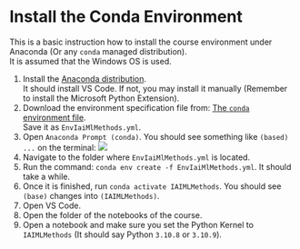 # Install the Conda Environment

This is a basic instruction how to install the course environment under Anaconda (Or any `conda` managed distribution).  
It is assumed that the Windows OS is used.

1. Install the [Anaconda distribution](https://www.anaconda.com/products/distribution).  
   It should install VS Code. If not, you may install it manually (Remember to install the Microsoft Python Extension). 
2. Download the environment specification file from: [The `conda` environment file](https://raw.githubusercontent.com/FixelAlgorithmsTeam/FixelCourses/master/MachineLearningMethods/2023_01/EnvIaiMlMethods.yml).  
   Save it as `EnvIaiMlMethods.yml`.
3. Open `Anaconda Prompt (conda)`. You should see something like `(based) ...` on the terminal:
![](https://i.imgur.com/AGDV0WF.png)
4. Navigate to the folder where `EnvIaiMlMethods.yml` is located.
5. Run the command: `conda env create -f EnvIaiMlMethods.yml`. It should take a while.
6. Once it is finished, run `conda activate IAIMLMethods`. You should see `(base)` changes into `(IAIMLMethods)`.
7. Open VS Code.
8. Open the folder of the notebooks of the course.
9. Open a notebook and make sure you set the Python Kernel to `IAIMLMethods` (It should say Python `3.10.8` or `3.10.9`).